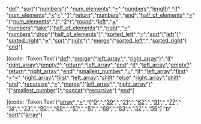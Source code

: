 ^[def](code: 'Token.Keyword')^[ ](code: 'Token.Text')^[sort](code: 'Token.Name.Function')^[(](code: 'Token.Punctuation')^[numbers](code: 'Token.Name')^[)](code: 'Token.Punctuation')^[
  ](code: 'Token.Text')^[num\_elements](code: 'Token.Name')^[ ](code: 'Token.Text')^[=](code: 'Token.Operator')^[ ](code: 'Token.Text')^[numbers](code: 'Token.Name')^[.](code: 'Token.Operator')^[length](code: 'Token.Name')^[
  ](code: 'Token.Text')^[if](code: 'Token.Keyword')^[ ](code: 'Token.Text')^[num\_elements](code: 'Token.Name')^[ ](code: 'Token.Text')^[<](code: 'Token.Operator')^[=](code: 'Token.Operator')^[ ](code: 'Token.Text')^[1](code: 'Token.Literal.Number.Integer')^[
    ](code: 'Token.Text')^[return](code: 'Token.Keyword')^[ ](code: 'Token.Text')^[numbers](code: 'Token.Name')^[
  ](code: 'Token.Text')^[end](code: 'Token.Keyword')^[
  ](code: 'Token.Text')^[half\_of\_elements](code: 'Token.Name')^[ ](code: 'Token.Text')^[=](code: 'Token.Operator')^[ ](code: 'Token.Text')^[(](code: 'Token.Punctuation')^[num\_elements](code: 'Token.Name')^[ ](code: 'Token.Text')^[/](code: 'Token.Operator')^[ ](code: 'Token.Text')^[2](code: 'Token.Literal.Number.Integer')^[)](code: 'Token.Punctuation')^[.](code: 'Token.Operator')^[round](code: 'Token.Name')^[
  ](code: 'Token.Text')^[left](code: 'Token.Name')^[  ](code: 'Token.Text')^[=](code: 'Token.Operator')^[ ](code: 'Token.Text')^[numbers](code: 'Token.Name')^[.](code: 'Token.Operator')^[take](code: 'Token.Name')^[(](code: 'Token.Punctuation')^[half\_of\_elements](code: 'Token.Name')^[)](code: 'Token.Punctuation')^[
  ](code: 'Token.Text')^[right](code: 'Token.Name')^[ ](code: 'Token.Text')^[=](code: 'Token.Operator')^[ ](code: 'Token.Text')^[numbers](code: 'Token.Name')^[.](code: 'Token.Operator')^[drop](code: 'Token.Name')^[(](code: 'Token.Punctuation')^[half\_of\_elements](code: 'Token.Name')^[)](code: 'Token.Punctuation')^[
  ](code: 'Token.Text')^[sorted\_left](code: 'Token.Name')^[ ](code: 'Token.Text')^[=](code: 'Token.Operator')^[ ](code: 'Token.Text')^[sort](code: 'Token.Name')^[(](code: 'Token.Punctuation')^[left](code: 'Token.Name')^[)](code: 'Token.Punctuation')^[
  ](code: 'Token.Text')^[sorted\_right](code: 'Token.Name')^[ ](code: 'Token.Text')^[=](code: 'Token.Operator')^[ ](code: 'Token.Text')^[sort](code: 'Token.Name')^[(](code: 'Token.Punctuation')^[right](code: 'Token.Name')^[)](code: 'Token.Punctuation')^[
  ](code: 'Token.Text')^[merge](code: 'Token.Name')^[(](code: 'Token.Punctuation')^[sorted\_left](code: 'Token.Name')^[,](code: 'Token.Punctuation')^[ ](code: 'Token.Text')^[sorted\_right](code: 'Token.Name')^[)](code: 'Token.Punctuation')
^[end](code: 'Token.Keyword')^[

](code: 'Token.Text')^[def](code: 'Token.Keyword')^[ ](code: 'Token.Text')^[merge](code: 'Token.Name.Function')^[(](code: 'Token.Punctuation')^[left\_array](code: 'Token.Name')^[,](code: 'Token.Punctuation')^[ ](code: 'Token.Text')^[right\_array](code: 'Token.Name')^[)](code: 'Token.Punctuation')^[
  ](code: 'Token.Text')^[if](code: 'Token.Keyword')^[ ](code: 'Token.Text')^[right\_array](code: 'Token.Name')^[.](code: 'Token.Operator')^[empty?](code: 'Token.Name')^[
    ](code: 'Token.Text')^[return](code: 'Token.Keyword')^[ ](code: 'Token.Text')^[left\_array](code: 'Token.Name')^[
  ](code: 'Token.Text')^[end](code: 'Token.Keyword')^[
  ](code: 'Token.Text')^[if](code: 'Token.Keyword')^[ ](code: 'Token.Text')^[left\_array](code: 'Token.Name')^[.](code: 'Token.Operator')^[empty?](code: 'Token.Name')^[
    ](code: 'Token.Text')^[return](code: 'Token.Keyword')^[ ](code: 'Token.Text')^[right\_array](code: 'Token.Name')^[
  ](code: 'Token.Text')^[end](code: 'Token.Keyword')^[
  ](code: 'Token.Text')^[smallest\_number](code: 'Token.Name')^[ ](code: 'Token.Text')^[=](code: 'Token.Operator')^[ ](code: 'Token.Text')^[if](code: 'Token.Keyword')^[ ](code: 'Token.Text')^[left\_array](code: 'Token.Name')^[.](code: 'Token.Operator')^[first](code: 'Token.Name')^[ ](code: 'Token.Text')^[<](code: 'Token.Operator')^[=](code: 'Token.Operator')^[ ](code: 'Token.Text')^[right\_array](code: 'Token.Name')^[.](code: 'Token.Operator')^[first](code: 'Token.Name')^[
    ](code: 'Token.Text')^[left\_array](code: 'Token.Name')^[.](code: 'Token.Operator')^[shift](code: 'Token.Name')^[
  ](code: 'Token.Text')^[else](code: 'Token.Keyword')^[
    ](code: 'Token.Text')^[right\_array](code: 'Token.Name')^[.](code: 'Token.Operator')^[shift](code: 'Token.Name')^[
  ](code: 'Token.Text')^[end](code: 'Token.Keyword')^[
  ](code: 'Token.Text')^[recursive](code: 'Token.Name')^[ ](code: 'Token.Text')^[=](code: 'Token.Operator')^[ ](code: 'Token.Text')^[merge](code: 'Token.Name')^[(](code: 'Token.Punctuation')^[left\_array](code: 'Token.Name')^[,](code: 'Token.Punctuation')^[ ](code: 'Token.Text')^[right\_array](code: 'Token.Name')^[)](code: 'Token.Punctuation')^[
  ](code: 'Token.Text')^[\[](code: 'Token.Operator')^[smallest\_number](code: 'Token.Name')^[\]](code: 'Token.Operator')^[.](code: 'Token.Operator')^[concat](code: 'Token.Name')^[(](code: 'Token.Punctuation')^[recursive](code: 'Token.Name')^[)](code: 'Token.Punctuation')
^[end](code: 'Token.Keyword')^[

](code: 'Token.Text')^[array](code: 'Token.Name')^[ ](code: 'Token.Text')^[=](code: 'Token.Operator')^[ ](code: 'Token.Text')^[\[](code: 'Token.Operator')^[0](code: 'Token.Literal.Number.Integer')^[,](code: 'Token.Punctuation')^[ ](code: 'Token.Text')^[39](code: 'Token.Literal.Number.Integer')^[,](code: 'Token.Punctuation')^[ ](code: 'Token.Text')^[21](code: 'Token.Literal.Number.Integer')^[,](code: 'Token.Punctuation')^[ ](code: 'Token.Text')^[62](code: 'Token.Literal.Number.Integer')^[,](code: 'Token.Punctuation')^[ ](code: 'Token.Text')^[91](code: 'Token.Literal.Number.Integer')^[,](code: 'Token.Punctuation')^[ ](code: 'Token.Text')^[77](code: 'Token.Literal.Number.Integer')^[,](code: 'Token.Punctuation')^[ ](code: 'Token.Text')^[14](code: 'Token.Literal.Number.Integer')^[,](code: 'Token.Punctuation')^[ ](code: 'Token.Text')^[23](code: 'Token.Literal.Number.Integer')^[,](code: 'Token.Punctuation')^[
  ](code: 'Token.Text')^[90](code: 'Token.Literal.Number.Integer')^[,](code: 'Token.Punctuation')^[ ](code: 'Token.Text')^[69](code: 'Token.Literal.Number.Integer')^[,](code: 'Token.Punctuation')^[ ](code: 'Token.Text')^[51](code: 'Token.Literal.Number.Integer')^[,](code: 'Token.Punctuation')^[ ](code: 'Token.Text')^[81](code: 'Token.Literal.Number.Integer')^[,](code: 'Token.Punctuation')^[ ](code: 'Token.Text')^[68](code: 'Token.Literal.Number.Integer')^[,](code: 'Token.Punctuation')^[ ](code: 'Token.Text')^[83](code: 'Token.Literal.Number.Integer')^[,](code: 'Token.Punctuation')^[ ](code: 'Token.Text')^[32](code: 'Token.Literal.Number.Integer')^[,](code: 'Token.Punctuation')^[ ](code: 'Token.Text')^[56](code: 'Token.Literal.Number.Integer')^[\]](code: 'Token.Operator')
^[p](code: 'Token.Name.Builtin')^[ ](code: 'Token.Text')^[sort](code: 'Token.Name')^[(](code: 'Token.Punctuation')^[array](code: 'Token.Name')^[)](code: 'Token.Punctuation')
